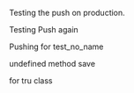 Testing the push on production.

Testing Push again

Pushing for test_no_name

undefined method save

for tru class
